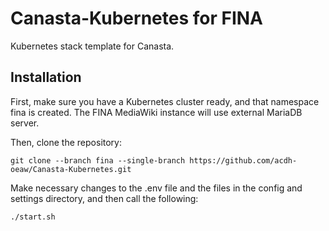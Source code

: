 # Canasta-Kubernetes for FINA
Kubernetes stack template for Canasta.

## Installation

First, make sure you have a Kubernetes cluster ready, and that namespace fina is created.
The FINA MediaWiki instance will use external MariaDB server.

Then, clone the repository:

```
git clone --branch fina --single-branch https://github.com/acdh-oeaw/Canasta-Kubernetes.git 
```

Make necessary changes to the .env file and the files in the config and settings directory, and then call the following:

```
./start.sh
```
